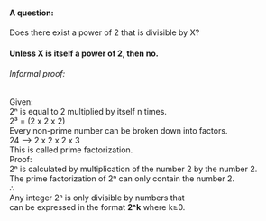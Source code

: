 #### A question:
Does there exist a power of 2 that is divisible by X?

#### Unless X is itself a power of 2, then no.


###### Informal proof:
Given:  
    2ⁿ is equal to 2 multiplied by itself n times.  
        2³ = (2 x 2 x 2)  
    Every non-prime number can be broken down into factors.  
        24 --> 2 x 2 x 2 x 3  
        This is called prime factorization.  
Proof:  
    2ⁿ is calculated by multiplication of the number 2 by the number 2.  
    The prime factorization of 2ⁿ can only contain the number 2.  
    ∴  
    Any integer 2ⁿ is only divisible by numbers that  
    can be expressed in the format **2^k** where k≥0.  